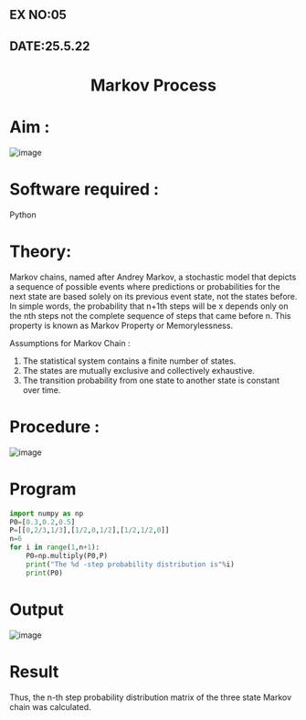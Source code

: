 ## EX NO:05
## DATE:25.5.22
# <p align="center">Markov Process


# Aim : 

![image](https://user-images.githubusercontent.com/104613195/170176804-7a25305b-c5e3-4b93-8201-8ebbe99765cc.png)

# Software required :  

Python

# Theory:

Markov chains, named after Andrey Markov, a stochastic model that depicts a sequence of possible events where predictions or probabilities for the next state are based solely on its previous event state, not the states before. In simple words, the probability that n+1th steps will be x depends only on the nth steps not the complete sequence of steps that came before n. This property is known as Markov Property or Memorylessness. 

Assumptions for Markov Chain :
1. The statistical system contains a finite number of states.
2. The states are mutually exclusive and collectively exhaustive.
3. The transition probability from one state to another state is constant over time.
# Procedure :

![image](https://user-images.githubusercontent.com/104613195/170175685-c6187523-f268-4a3b-b03d-8bbe62647a57.png)



# Program
```python
import numpy as np
P0=[0.3,0.2,0.5]
P=[[0,2/3,1/3],[1/2,0,1/2],[1/2,1/2,0]]
n=6
for i in range(1,n+1):
    P0=np.multiply(P0,P)
    print("The %d -step probability distribution is"%i)
    print(P0)
```


# Output
![image](https://user-images.githubusercontent.com/75235090/170512340-f970622b-0d40-4503-92e9-bca325b7af07.png)

# Result
Thus, the n-th step probability distribution matrix of the three state Markov chain was calculated.


